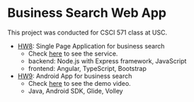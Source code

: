 # Business Search Web App

This project was conducted for CSCI 571 class at USC.

- [HW8](HW8): Single Page Application for business search
  - Check [here](https://csci571-business-info-ng.wl.r.appspot.com/) to see the service.
  - backend: Node.js with Express framework, JavaScript
  - frontend: Angular, TypeScript, Bootstrap
- [HW9](HW9): Android App for business search
  - Check [here](https://www.youtube.com/watch?v=Mj7o0IMX1Vk) to see the demo video.
  - Java, Android SDK, Glide, Volley
